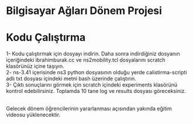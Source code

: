# Bilgisayar Ağları Dönem Projesi
# Kodu Çalıştırma
1- Kodu çalıştırmak için dosyayı indirin. Daha sonra indirdiğiniz dosyanın içeriğindeki ibrahimburak.cc ve ns2mobility.tcl dosyalarını scratch klasörünüz içine taşıyın.<br>
2- ns-3.41 içerisinde ns3 python dosyasının olduğu yerde calistirma-scripti adlı txt dosyası içindeki metni bash üzerinde çalıştırın.<br>
3- Çıktı sonuçlarını görmek için scratch içindeki experiments klasörünü kontrol edebilirsiniz. Toplamda 10 tane log ve results dosyası göreceksiniz.<br><br>

Gelecek dönem öğrencilerinin yararlanması açısından yakında eğitim videosu yüklenecektir.

